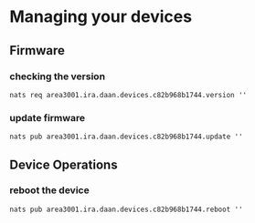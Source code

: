 # Managing your devices

## Firmware
### checking the version
```shell
nats req area3001.ira.daan.devices.c82b968b1744.version ''
```

### update firmware
```shell
nats pub area3001.ira.daan.devices.c82b968b1744.update ''
```

## Device Operations
### reboot the device
```shell
nats pub area3001.ira.daan.devices.c82b968b1744.reboot ''
```